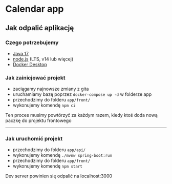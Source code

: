 # Calendar app

## Jak odpalić aplikację

### Czego potrzebujemy

-  [Java 17](https://www.oracle.com/java/technologies/javase/jdk17-archive-downloads.html)
-  [node.js](https://nodejs.org/en/download/) (LTS, v14 lub więcej)
-  [Docker Desktop](https://www.docker.com/products/docker-desktop/)

### Jak zainicjować projekt

-  zaciągamy najnowsze zmiany z gita
-  uruchamiamy bazę poprzez `docker-compose up -d` w folderze app
-  przechodzimy do folderu `app/front/`
-  wykonujemy komendę `npm ci`

Ten proces musimy powtórzyć za każdym razem, kiedy ktoś doda nową paczkę do projektu frontowego

<hr />

### Jak uruchomić projekt

-  przechodzimy do folderu `app/api/`
-  wykonujemy komendę `./mvnw spring-boot:run`
-  przechodzimy do folderu `app/front/`
-  wykonujemy komendę `npm start`

Dev server powinien się odpalić na localhost:3000
